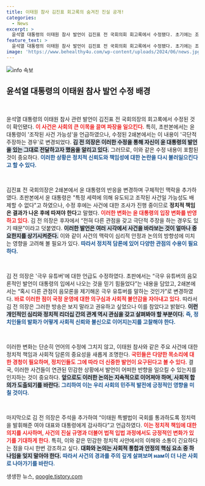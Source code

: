 ```yaml
---
title: 이태원 참사 김진표 회고록의 숨겨진 진실 공개!
categories:
  - News
excerpt: >
  윤석열 대통령의 이태원 참사 발언이 김진표 전 국회의회 회고록에서 수정됐다. 초기에는 조작 사건 가능성이 언급됐으나, 수정본에서는 극단적 주장을 하는 경우로 바뀌었다. 이 변화가 의미하는 바는 무엇일까? 클릭하면 사건의 진실을 파헤칩니다!
feature_text: >
  윤석열 대통령의 이태원 참사 발언이 김진표 전 국회의회 회고록에서 수정됐다. 초기에는 조작 사건 가능성이 언급됐으나, 수정본에서는 극단적 주장을 하는 경우로 바뀌었다. 이 변화가 의미하는 바는 무엇일까? 클릭하면 사건의 진실을 파헤칩니다!
image: 'https://www.behealthy4u.com/wp-content/uploads/2024/06/news.jpg'
---
```


<p><img src="https://www.behealthy4u.com/wp-content/uploads/2024/06/news.jpg" alt="info 속보" /></p>

<h2 data-ke-size="size26">윤석열 대통령의 이태원 참사 발언 수정 배경</h2>

<p data-ke-size="size16">&nbsp;</p>

<p>윤석열 대통령의 이태원 참사 관련 발언이 김진표 전 국회의장의 회고록에서 수정된 것이 확인됐다. <b><span style="color: #ee2323;">이 사건은 사회의 큰 이목을 끌며 파장을 일으킨다.</span></b> 특히, 초판본에서는 윤 대통령이 '조작된 사건 가능성'을 언급하였으나, 수정된 2쇄본에서는 이 내용이 '극단적 주장하는 경우'로 변경되었다. <b><span style="background-color: #21538527;">김 전 의장은 이러한 수정을 통해 자신이 윤 대통령의 발언을 있는 그대로 전달하고자 했음을 알리고 있다.</span></b> 그러므로, 이와 같은 수정 내용이 포함된 것이 중요하다. <b><span style="color: #1a5490;">이러한 상황은 정치적 신뢰도와 책임성에 대한 논란을 다시 불러일으킨다고 할 수 있다.</span></b></p>

<p data-ke-size="size16">&nbsp;</p>

<p>김진표 전 국회의장은 2쇄본에서 윤 대통령의 반응을 변경하며 구체적인 맥락을 추가하였다. 초판본에서 윤 대통령은 "특정 세력에 의해 유도되고 조작된 사건일 가능성도 배제할 수 없다"고 하였으나, 수정 후에는 사건에 대한 조사가 진행 중이므로 <strong>정치적 책임은 결과가 나온 후에 따져야 한다</strong>고 말했다. <b><span style="color: #ee2323;">이러한 변화는 윤 대통령의 입장 변화를 반영하고 있다.</span></b> 김 전 의장은 후자에서 “전혀 다른 관점을 갖고 극단적 주장을 하는 경우도 있기 때문”이라고 덧붙였다. <b><span style="background-color: #21538527;">이러한 발언은 여러 시각에서 사건을 바라보는 것이 얼마나 중요한지를 상기시켜준다.</span></b> 이와 같이 사건의 맥락이 심리적 안정과 논의의 방향성에 미치는 영향을 고려해 볼 필요가 있다. <b><span style="color: #1a5490;">따라서 정치적 담론에 있어 다양한 관점의 수용이 필요하다.</span></b></p>

<p data-ke-size="size16">&nbsp;</p>

<p>김 전 의장은 '극우 유튜버'에 대한 언급도 수정하였다. 초판에서는 “극우 유튜버의 음모론적인 발언이 대통령의 입에서 나오는 것을 믿기 힘들었다”는 내용을 담았고, 2쇄본에서는 “혹시 다른 관점이 음모론을 제기해온 극우 유튜버를 말하는 것인가”로 변경하였다. <b><span style="color: #ee2323;">바로 이러한 점이 국정 운영에 대한 의구심과 사회적 불안감을 자아내고 있다.</span></b> 따라서 김 전 의장은 그러한 방송은 보지 말라고 권유하고 싶었으나 이를 참았다고 밝혔다. <b><span style="background-color: #21538527;">이런 개인적인 심리와 정치적 리더십 간의 관계 역시 관심을 갖고 살펴봐야 할 부분이다.</span></b> <b><span style="color: #1a5490;">즉, 정치인들의 발화가 어떻게 사회적 신뢰와 불신으로 이어지는지를 고찰해야 한다.</span></b></p>

<p data-ke-size="size16">&nbsp;</p>

<p>이러한 변화는 단순히 언어의 수정에 그치지 않고, 이태원 참사와 같은 주요 사건에 대한 정치적 책임과 사회적 담론의 중요성을 새롭게 조명한다. <b><span style="color: #ee2323;">국민들은 다양한 목소리에 대한 경청이 필요하며, 정치인들도 그에 따라 더 신중한 발언이 요구된다고 볼 수 있다.</span></b> 결국, 이러한 사건들이 연관된 민감한 상황에서 발언이 어떠한 반향을 일으킬 수 있는지를 인지하는 것이 중요하다. <b><span style="background-color: #21538527;">앞으로도 이러한 논의는 지속적으로 이어져야 하며, 사회적 합의가 도출되기를 바란다.</span></b> <b><span style="color: #1a5490;">그리하여 이는 우리 사회의 민주적 발전에 긍정적인 영향을 미칠 것이다.</span></b></p>

<p data-ke-size="size16">&nbsp;</p>

<p>마지막으로 김 전 의장은 주석을 추가하여 “이태원 특별법이 국회를 통과하도록 정치력을 발휘해준 여야 대표와 대통령에게 감사하다”고 언급하였다. <b><span style="color: #ee2323;">이는 정치적 책임에 대한 의지를 시사하며, 사건의 진실 규명과 더불어 법적 입법 과정에서도 긍정적인 변화가 있기를 기대하게 한다.</span></b> 특히, 이와 같은 민감한 정치적 사안에서의 이해와 소통이 긴요하다는 점을 다시 한번 강조하고 싶다. <b><span style="background-color: #21538527;">대화와 논의는 사회적 통합과 안정의 핵심 요소 중 하나임을 잊지 말아야 한다.</span></b> <b><span style="color: #1a5490;">따라서 사건의 경과를 주의 깊게 살펴보며 нам이 더 나은 사회로 나아가기를 바란다.</span></b></p>
생생한 뉴스, <a href="https://qoogle.tistory.com" rel="dofollow">qoogle.tistory.com</a>



